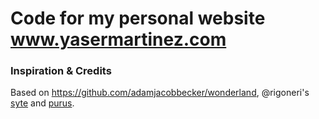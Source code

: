 # Code for my personal website www.yasermartinez.com

### Inspiration & Credits

Based on https://github.com/adamjacobbecker/wonderland, @rigoneri's [syte](https://github.com/rigoneri/syte) and [purus](https://github.com/mertemin/purus).